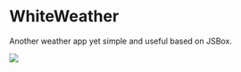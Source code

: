 # WhiteWeather
Another weather app yet simple and useful based on JSBox.

![](https://ws1.sinaimg.cn/large/006tKfTcgy1ftrs2puwaaj310z0vmdma.jpg)

